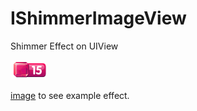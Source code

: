 # IShimmerImageView
Shimmer Effect on UIView

 ![image](https://github.com/IphoneCoder/IShimmerImageView/blob/master/IShimmerImageView/IShimmerImageView/1%402x.png)


 [image](https://github.com/IphoneCoder/IShimmerImageView/blob/master/IShimmerImageView/IShimmerImageView/shimmer.gif) to see example effect.
